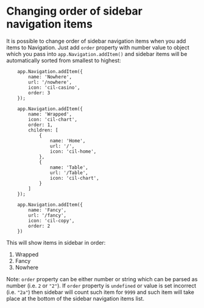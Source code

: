 # Changing order of sidebar navigation items

It is possible to change order of sidebar navigation items when you add items to Navigation. Just add `order` property with number value to object which you pass into `app.Navigation.addItem()` and sidebar items will be automatically sorted from smallest to highest: 

```
	app.Navigation.addItem({
		name: 'Nowhere',
		url: '/nowhere',
		icon: 'cil-casino',
		order: 3
	});

	app.Navigation.addItem({
		name: 'Wrapped',
		icon: 'cil-chart',
		order: 1,
		children: [
			{
				name: 'Home',
				url: '/',
				icon: 'cil-home',
			},
			{
				name: 'Table',
				url: '/Table',
				icon: 'cil-chart',
			}
		]
	});

	app.Navigation.addItem({
		name: 'Fancy',
		url: '/fancy',
		icon: 'cil-copy',
		order: 2
	})

```

This will show items in sidebar in order:
1) Wrapped
2) Fancy
3) Nowhere

Note: `order` property can be either number or string which can be parsed as number (i.e. `2` or `"2"`). If `order` property is `undefined` or value is set incorrect (i.e. `"2a"`) then sidebar will count such item for `9999` and such item will take place at the bottom of the sidebar navigation items list. 